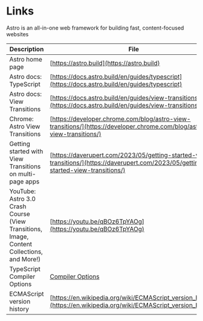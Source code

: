 # Links

Astro is an all-in-one web framework for building fast, content-focused websites

| Description               | File |
| ------------------------- | ---- |
| Astro home page       | [https://astro.build](https://astro.build) |
| Astro docs: TypeScript | [https://docs.astro.build/en/guides/typescript](https://docs.astro.build/en/guides/typescript) |
| Astro docs: View Transitions | [https://docs.astro.build/en/guides/view-transitions](https://docs.astro.build/en/guides/view-transitions) |
| Chrome: Astro View Transitions | [https://developer.chrome.com/blog/astro-view-transitions/](https://developer.chrome.com/blog/astro-view-transitions/) |
| Getting started with View Transitions on multi-page apps | [https://daverupert.com/2023/05/getting-started-view-transitions/](https://daverupert.com/2023/05/getting-started-view-transitions/) |
| YouTube: Astro 3.0 Crash Course (View Transitions, Image, Content Collections, and More!) | [https://youtu.be/qBOz6TpYAOg](https://youtu.be/qBOz6TpYAOg) |
| TypeScript Compiler Options| [Compiler Options](https://microsoft.github.io/TypeScript-New-Handbook/reference/compiler-options/#:~:text=target,-Allowed%20Values%3A%20ES3&text=All%20modern%20browsers%20support%20all,only%20runs%20on%20newer%20environments.) |
| ECMAScript version history | [https://en.wikipedia.org/wiki/ECMAScript_version_history](https://en.wikipedia.org/wiki/ECMAScript_version_history) |
